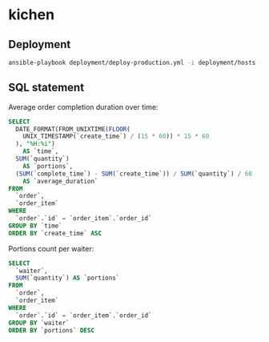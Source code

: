 # kichen

## Deployment

```bash
ansible-playbook deployment/deploy-production.yml -i deployment/hosts --vault-password-file .vault-password
```

## SQL statement

Average order completion duration over time:

```sql
SELECT
  DATE_FORMAT(FROM_UNIXTIME(FLOOR(
    UNIX_TIMESTAMP(`create_time`) / (15 * 60)) * 15 * 60
  ), "%H:%i")
    AS `time`,
  SUM(`quantity`)
    AS `portions`,
  (SUM(`complete_time`) - SUM(`create_time`)) / SUM(`quantity`) / 60
    AS `average_duration`
FROM
  `order`,
  `order_item`
WHERE
  `order`.`id` = `order_item`.`order_id`
GROUP BY `time`
ORDER BY `create_time` ASC
```

Portions count per waiter:

```sql
SELECT
  `waiter`,
  SUM(`quantity`) AS `portions`
FROM
  `order`,
  `order_item`
WHERE
  `order`.`id` = `order_item`.`order_id`
GROUP BY `waiter`
ORDER BY `portions` DESC
```
